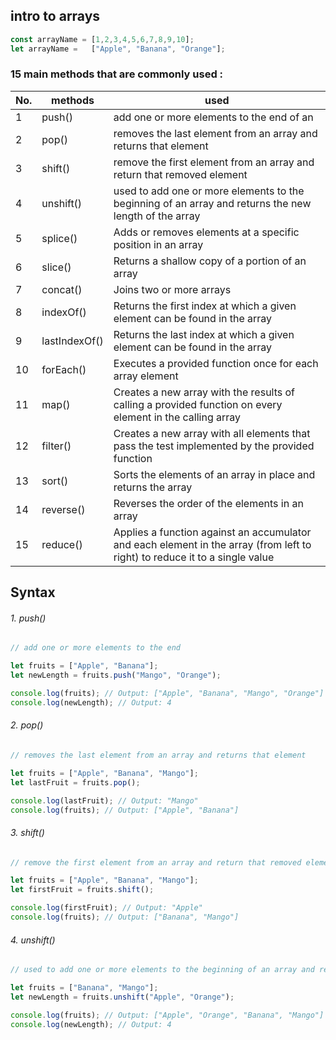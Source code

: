 ## intro to **arrays**

```js
const arrayName = [1,2,3,4,5,6,7,8,9,10];
let arrayName =   ["Apple", "Banana", "Orange"];
```
  ### 15 main methods that are commonly used : 

| No.|methods | used |
|----|----|----|
|1|push()|add one or more elements to the end of an|
|2|pop()|removes the last element from an array and returns that element|
|3|shift()| remove the first element from an array and return that removed element|
|4|unshift()| used to add one or more elements to the beginning of an array and returns the new length of the array|
|5|splice()|Adds or removes elements at a specific position in an array|
|6|slice()|Returns a shallow copy of a portion of an array|
|7|concat()|Joins two or more arrays|
|8|indexOf()|Returns the first index at which a given element can be found in the array|
|9|lastIndexOf()|Returns the last index at which a given element can be found in the array|
|10|forEach()|Executes a provided function once for each array element|
|11|map()|Creates a new array with the results of calling a provided function on every element in the calling array|
|12|filter()|Creates a new array with all elements that pass the test implemented by the provided function|
|13|sort()|Sorts the elements of an array in place and returns the array|
|14| reverse()|Reverses the order of the elements in an array|
|15|reduce()|Applies a function against an accumulator and each element in the array (from left to right) to reduce it to a single value|


## Syntax

###### 1. push()
```js
// add one or more elements to the end

let fruits = ["Apple", "Banana"];
let newLength = fruits.push("Mango", "Orange");

console.log(fruits); // Output: ["Apple", "Banana", "Mango", "Orange"]
console.log(newLength); // Output: 4

```
###### 2. pop() 
```js
// removes the last element from an array and returns that element

let fruits = ["Apple", "Banana", "Mango"];
let lastFruit = fruits.pop();

console.log(lastFruit); // Output: "Mango"
console.log(fruits); // Output: ["Apple", "Banana"]

```
###### 3. shift()
```js
// remove the first element from an array and return that removed element

let fruits = ["Apple", "Banana", "Mango"];
let firstFruit = fruits.shift();

console.log(firstFruit); // Output: "Apple"
console.log(fruits); // Output: ["Banana", "Mango"]

```
###### 4. unshift()
```js
// used to add one or more elements to the beginning of an array and returns the new length of the array

let fruits = ["Banana", "Mango"];
let newLength = fruits.unshift("Apple", "Orange");

console.log(fruits); // Output: ["Apple", "Orange", "Banana", "Mango"]
console.log(newLength); // Output: 4

```
